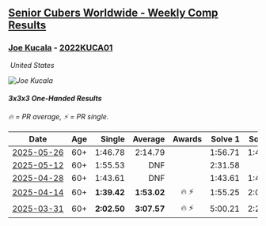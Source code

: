 <style>table {white-space: nowrap;}</style>
<link rel="stylesheet" type="text/css" href="/scw-comp/css/flags.css" />

## [Senior Cubers Worldwide - Weekly Comp Results](/scw-comp/results/)
### [Joe Kucala](README.md) - [2022KUCA01](https://www.worldcubeassociation.org/persons/2022KUCA01?event=333oh)

<i class="flag flag-US" />&nbsp;United States

![Joe Kucala](1682123036.jpg)

#### 3x3x3 One-Handed Results

<span style="white-space: nowrap;">🔥 = PR average</span>, <span style="white-space: nowrap;">⚡ = PR single</span>.

| Date | Age | Single | Average | Awards | Solve 1 | Solve 2 | Solve 3 | Solve 4 | Solve 5 | Video |
| :--: | :--: | --: | --: | :--: | --: | --: | --: | --: | --: | :-- |
| [2025-05-26](../../results/2025-05-26/333oh.md) | 60+ | 1:46.78 | 2:14.79 |  | 1:56.71 | 1:46.78 | 3:00.87 | DNS | DNS | [Desktop](https://www.facebook.com/events/2135590763616965/permalink/2144982446011130) / [Mobile](https://m.facebook.com/events/2135590763616965?view=permalink&id=2144982446011130) |
| [2025-05-12](../../results/2025-05-12/333oh.md) | 60+ | 1:55.53 | DNF |  | 2:31.58 | DNF | 1:55.53 | DNS | DNS | [Desktop](https://www.facebook.com/events/1716950522530027/permalink/1723959008495845) / [Mobile](https://m.facebook.com/events/1716950522530027?view=permalink&id=1723959008495845) |
| [2025-04-28](../../results/2025-04-28/333oh.md) | 60+ | 1:43.61 | DNF |  | 1:43.61 | 1:43.81 | DNF | DNS | DNS | [Desktop](https://www.facebook.com/events/1398919087967450/permalink/1407241790468513) / [Mobile](https://m.facebook.com/events/1398919087967450?view=permalink&id=1407241790468513) |
| [2025-04-14](../../results/2025-04-14/333oh.md) | 60+ | **1:39.42** | **1:53.02** | 🔥 ⚡ | 1:55.25 | 2:04.39 | **1:39.42** | DNS | DNS | [Desktop](https://www.facebook.com/events/686757560572325/permalink/696083179639763) / [Mobile](https://m.facebook.com/events/686757560572325?view=permalink&id=696083179639763) |
| [2025-03-31](../../results/2025-03-31/333oh.md) | 60+ | **2:02.50** | **3:07.57** | 🔥 ⚡ | 5:00.21 | 2:20.01 | **2:02.50** | DNS | DNS | [Desktop](https://www.facebook.com/events/952001183807395/permalink/959962269677953) / [Mobile](https://m.facebook.com/events/952001183807395?view=permalink&id=959962269677953) |


<!-- Global site tag (gtag.js) - Google Analytics -->
<script async src="https://www.googletagmanager.com/gtag/js?id=UA-86348435-3"></script>
<script>window.dataLayer = window.dataLayer || []; function gtag() {dataLayer.push(arguments);} gtag('js', new Date()); gtag('config', 'UA-86348435-3');</script>
